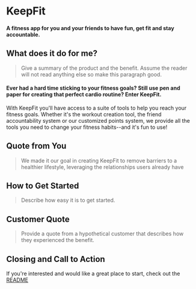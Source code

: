 # KeepFit #

#### A fitness app for you and your friends to have fun, get fit and stay accountable. ####

## What does it do for me? ##
  > Give a summary of the product and the benefit. Assume the reader will not read anything else so make this paragraph good.

#### Ever had a hard time sticking to your fitness goals? Still use pen and paper for creating that perfect cardio routine? Enter KeepFit. ####
With KeepFit you'll have access to a suite of tools to help you reach your fitness goals. Whether it's the workout creation tool, the friend accountability system or our customized points system, we provide all the tools you need to change your fitness habits--and it's fun to use!

## Quote from You ##
  > We made it our goal in creating KeepFit to remove barriers to a healthier lifestyle, leveraging the relationships users already have

## How to Get Started ##
  > Describe how easy it is to get started.

## Customer Quote ##
  > Provide a quote from a hypothetical customer that describes how they experienced the benefit.

## Closing and Call to Action ##
  If you're interested and would like a great place to start, check out the [README](README.md)
